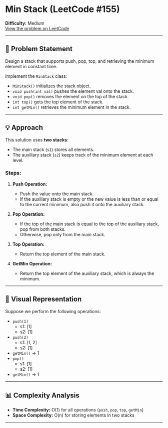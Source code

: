 # Min Stack (LeetCode #155)

**Difficulty:** Medium  
[View the problem on LeetCode](https://leetcode.com/problems/min-stack/)

---

## 📝 Problem Statement

Design a stack that supports push, pop, top, and retrieving the minimum element in constant time.

Implement the `MinStack` class:
- `MinStack()` initializes the stack object.
- `void push(int val)` pushes the element val onto the stack.
- `void pop()` removes the element on the top of the stack.
- `int top()` gets the top element of the stack.
- `int getMin()` retrieves the minimum element in the stack.

---

## 💡 Approach

This solution uses **two stacks**:
- The main stack (`s1`) stores all elements.
- The auxiliary stack (`s2`) keeps track of the minimum element at each level.

### Steps:

1. **Push Operation:**  
   - Push the value onto the main stack.
   - If the auxiliary stack is empty or the new value is less than or equal to the current minimum, also push it onto the auxiliary stack.

2. **Pop Operation:**  
   - If the top of the main stack is equal to the top of the auxiliary stack, pop from both stacks.
   - Otherwise, pop only from the main stack.

3. **Top Operation:**  
   - Return the top element of the main stack.

4. **GetMin Operation:**  
   - Return the top element of the auxiliary stack, which is always the minimum.

---

## 🔎 Visual Representation

Suppose we perform the following operations:

- `push(1)`  
  - s1: [1]  
  - s2: [1]  
- `push(2)`  
  - s1: [1, 2]  
  - s2: [1]  
- `getMin()` → 1  
- `pop()`  
  - s1: [1]  
  - s2: [1]  
- `getMin()` → 1

---


## 📊 Complexity Analysis

- **Time Complexity:** O(1) for all operations (`push`, `pop`, `top`, `getMin`)
- **Space Complexity:** O(n) for storing elements in two stacks

---

